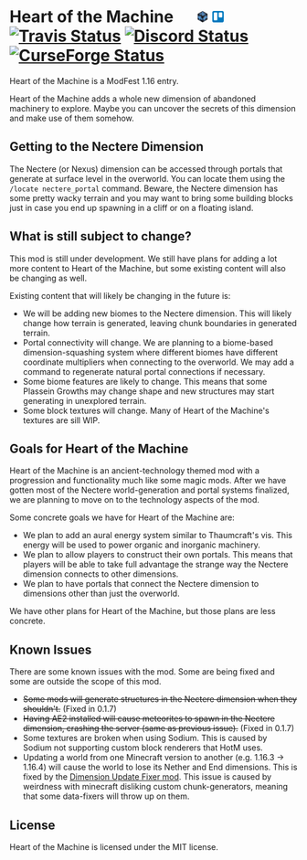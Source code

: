 # Heart of the Machine &emsp; [![Website Icon]][Website] [![Trello Icon]][Trello] [![Travis Status]][Travis] [![Discord Status]][Discord] [![CurseForge Status]][CurseForge]

[Website Icon]: https://github.com/Heart-of-the-Machine/Heart-of-the-Machine.github.io/blob/master/icons/Plassein-Machine-Casing-tbg-C4096-20x20.png
[Website]: https://heart-of-the-machine.github.io/
[Trello Icon]: https://github.com/Heart-of-the-Machine/Heart-of-the-Machine.github.io/blob/master/icons/trello-mark-blue-20px.png
[Trello]: https://trello.com/b/LM2DHkuS
[Travis Status]: https://img.shields.io/travis/Heart-of-the-Machine/heart-of-the-machine/master?logo=travis&style=flat-square
[Travis]: https://travis-ci.org/Heart-of-the-Machine/heart-of-the-machine
[Discord Status]: https://img.shields.io/discord/720635296131055697?logo=discord&logoColor=white&style=flat-square
[Discord]: https://discord.gg/hU4us4D
[CurseForge Status]: http://cf.way2muchnoise.eu/391897.svg?badge_style=flat
[CurseForge]: https://www.curseforge.com/minecraft/mc-mods/heart-of-the-machine

Heart of the Machine is a ModFest 1.16 entry.

Heart of the Machine adds a whole new dimension of abandoned machinery to explore. Maybe you can uncover the secrets of
this dimension and make use of them somehow.

## Getting to the Nectere Dimension
The Nectere (or Nexus) dimension can be accessed through portals that generate at surface level in the overworld. You
can locate them using the `/locate nectere_portal` command. Beware, the Nectere dimension has some pretty wacky terrain
and you may want to bring some building blocks just in case you end up spawning in a cliff or on a floating island.

## What is still subject to change?
This mod is still under development. We still have plans for adding a lot more content to Heart of the Machine, but some
existing content will also be changing as well.

Existing content that will likely be changing in the future is:

 * We will be adding new biomes to the Nectere dimension. This will likely change how terrain is generated, leaving
   chunk boundaries in generated terrain.
 * Portal connectivity will change. We are planning to a biome-based dimension-squashing system where different biomes
   have different coordinate multipliers when connecting to the overworld. We may add a command to regenerate natural
   portal connections if necessary.
 * Some biome features are likely to change. This means that some Plassein Growths may change shape and new structures
   may start generating in unexplored terrain.
 * Some block textures will change. Many of Heart of the Machine's textures are sill WIP.

## Goals for Heart of the Machine
Heart of the Machine is an ancient-technology themed mod with a progression and functionality much like some magic mods.
After we have gotten most of the Nectere world-generation and portal systems finalized, we are planning to move on to
the technology aspects of the mod.

Some concrete goals we have for Heart of the Machine are:

 * We plan to add an aural energy system similar to Thaumcraft's vis. This energy will be used to power organic and
   inorganic machinery.
 * We plan to allow players to construct their own portals. This means that players will be able to take full advantage
   the strange way the Nectere dimension connects to other dimensions.
 * We plan to have portals that connect the Nectere dimension to dimensions other than just the overworld.

We have other plans for Heart of the Machine, but those plans are less concrete.

## Known Issues
There are some known issues with the mod. Some are being fixed and some are outside the scope of this mod.

 * ~~Some mods will generate structures in the Nectere dimension when they shouldn't.~~ (Fixed in 0.1.7)
 * ~~Having AE2 installed will cause meteorites to spawn in the Nectere dimension, crashing the server (same as 
   previous issue).~~ (Fixed in 0.1.7)
 * Some textures are broken when using Sodium. This is caused by Sodium not supporting custom block renderers that 
   HotM uses.
 * Updating a world from one Minecraft version to another (e.g. 1.16.3 -> 1.16.4) will cause the world to lose its 
   Nether and End dimensions. This is fixed by the
   [Dimension Update Fixer mod](https://www.curseforge.com/minecraft/mc-mods/dimension-update-fixer).
   This issue is caused by weirdness with minecraft disliking custom chunk-generators, meaning that some data-fixers 
   will throw up on them.

## License
Heart of the Machine is licensed under the MIT license.
